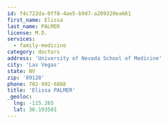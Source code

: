 ```yaml
---
id: f4c722da-0ff8-4ae5-b9d7-a209320ea661
first_name: Elissa
last_name: PALMER
license: M.D.
services:
  - family-medicine
category: doctors
address: 'University of Nevada School of Medicine'
city: 'Las Vegas'
state: NV
zip: '89128'
phone: 702-992-6888
title: 'Elissa PALMER'
_geoloc:
  lng: -115.265
  lat: 36.193501
---
```

